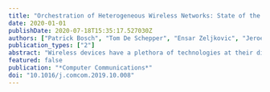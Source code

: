 ```yaml
---
title: "Orchestration of Heterogeneous Wireless Networks: State of the Art and Remaining Challenges"
date: 2020-01-01
publishDate: 2020-07-18T15:35:17.527030Z
authors: ["Patrick Bosch", "Tom De Schepper", "Ensar Zeljkovic", "Jeroen Famaey", "Steven Latré"]
publication_types: ["2"]
abstract: "Wireless devices have a plethora of technologies at their disposal to connect to the Internet and other services. Management and control of each technology are traditionally isolated, and coordination between technologies is nearly non-existent. This isolation leads to poor resource usage, which in turn reduces performance and service guarantees. To satisfy growing user demands, we need to leverage the different service guarantees offered by each technology. Additionally, we need to improve orchestration between technologies to increase performance and flexibility while offering a more extensive range of service guarantees and maximizing resource utilization across networks and users. In this work, we present the general challenges one encounters when managing heterogeneous wireless networks. We argue that the primary challenge is the heterogeneity itself, the number of different devices and technologies, the different service requirements, and the increasing complexity as a consequence. However, technology abstraction can overcome these challenges. We provide an overview of state of the art commercial and scientific solutions and show their strengths and weaknesses. Based on this, we discuss the current status and what future challenges still await to provide full seamless heterogeneous wireless network management."
featured: false
publication: "*Computer Communications*"
doi: "10.1016/j.comcom.2019.10.008"
---
```


